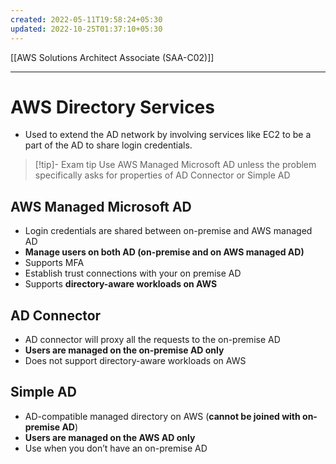 ```yaml
---
created: 2022-05-11T19:58:24+05:30
updated: 2022-10-25T01:37:10+05:30
---
```

[[AWS Solutions Architect Associate (SAA-C02)]]

---
# AWS Directory Services
- Used to extend the AD network by involving services like EC2 to be a part of the AD to share login credentials.

> [!tip]- Exam tip 
> Use AWS Managed Microsoft AD unless the problem specifically asks for properties of AD Connector or Simple AD

## AWS Managed Microsoft AD
-   Login credentials are shared between on-premise and AWS managed AD
-   **Manage users on both AD (on-premise and on AWS managed AD)**
-   Supports MFA
-   Establish trust connections with your on premise AD
- Supports **directory-aware workloads on AWS**

## AD Connector
-   AD connector will proxy all the requests to the on-premise AD
-   **Users are managed on the on-premise AD only**
- Does not support directory-aware workloads on AWS

## Simple AD
-   AD-compatible managed directory on AWS (**cannot be joined with on-premise AD**)
-   **Users are managed on the AWS AD only**
-   Use when you don’t have an on-premise AD